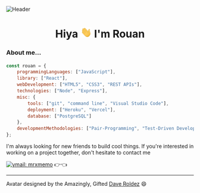 ![Header](https://i.imgur.com/wd8F14S.png)

<h1 align='center'> Hiya <img src="https://raw.githubusercontent.com/rulep/rulep/master/wave.gif" width="30px"> I'm Rouan</h1>

<!--
<h3 align="center"><em>Software Engineering Apprentice at <a href="https://www.thinkful.com/">Thinkful</a></em></h3>
-->

### About me...
```javascript
const rouan = {
    programmingLanguages: ["JavaScript"],
    library: ["React"],
    webDevelopment: ["HTML5", "CSS3", "REST APIs"],
    technologies: ["Node", "Express"],
    misc: {
        tools: ["git", "command line", "Visual Studio Code"],
        deployment: ["Heroku", "Vercel"],
        database: ["PostgreSQL"]
    }, 
    developmentMethodologies: ["Pair-Programming", "Test-Driven Development"]
};
```

I'm always looking for new friends to build cool things. If you're interested in working on a project together, don't hesitate to contact me 
<!--[![Linkedin: rulep](https://img.shields.io/badge/-rulep-blue?style=flat-square&logo=Linkedin&logoColor=white&link=https://www.linkedin.com/in/rulep/)](https://www.linkedin.com/in/rulep/)-->
[![ymail: mrxmemo](https://img.shields.io/badge/-mail-blueviolet?style=flat-square&logo=yahoo&logoColor=white&link=mailto:mrxmemo@yahoo.com)](mailto:mrxmemo@yahoo.com) 👉👈

---

Avatar designed by the Amazingly, Gifted [Dave Roldez](https://www.instagram.com/i_scream.jpg/) 😄

<!--
<p align="center">
<table>
<tr>
<td>
<img align="left" src="https://i.imgur.com/NOSdKgw.gif" width="190">
<h3>What are people using it for?</h3>
<ul>
    <li>Lorem ipsum dolor sit amet, consectetur adipiscing elit, sed do eiusmod</li>
    <li>Lorem ipsum dolor sit amet, consectetur adipiscing elit</li>
    <li>Lorem ipsum dolor sit amet, consectetur adipiscing elit, sed do eiusmod</li>
    <li>Lorem ipsum dolor sit amet, consectetur adipiscing elit, sed do eiusmod tempor</li>
</ul>
<img width="1000" height="0">
</td>
</tr>
</table>
</p>



My name is Rouan, and I come from a non-technical background having studied Computerized Accounting. I took up Wed Development as a hobby. During my studies, I came across the <em><a href="https://www.thinkful.com/">Thinkful</a></em> platform, where I learned more about the program. As my interests aligned with it's offerings, I signed on to take this hobby to the next level by making a social impact through programming. I'm always looking for new friends to build cool things. If you're interested in working on a project together, don't hesitate to contact me 
[![Linkedin: rulep](https://img.shields.io/badge/-rulep-blue?style=flat-square&logo=Linkedin&logoColor=white&link=https://www.linkedin.com/in/rulep/)](https://www.linkedin.com/in/rulep/)
[![ymail: mrxmemo](https://img.shields.io/badge/-email-blueviolet?style=flat-square&logo=yahoo&logoColor=white&link=mailto:mrxmemo@yahoo.com)](mailto:mrxmemo@yahoo.com) 👉👈
-->

<!--
**rulep/rulep** is a ✨ _special_ ✨ repository because its `README.md` (this file) appears on your GitHub profile.

Here are some ideas to get you started:

- 🔭 I’m currently working on ...
- 🌱 I’m currently learning ...
- 👯 I’m looking to collaborate on ...
- 🤔 I’m looking for help with ...
- 💬 Ask me about ...
- 📫 How to reach me: ...
- 😄 Pronouns: ...
- ⚡ Fun fact: ...
👉👈
-->
